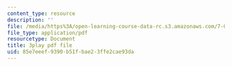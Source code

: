 ```yaml
---
content_type: resource
description: ''
file: /media/https%3A/open-learning-course-data-rc.s3.amazonaws.com/7-016-introductory-biology-fall-2018/85e7eeef9390b51fbae23ffe2cae93da_Qfw0C0Ac-Tk.pdf
file_type: application/pdf
resourcetype: Document
title: 3play pdf file
uid: 85e7eeef-9390-b51f-bae2-3ffe2cae93da
---
```

